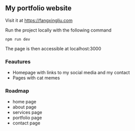 ## My portfolio website 

Visit it at https://fangxingliu.com

Run the project locally with the following command
```
npm run dev 
```
The page is then accessible at localhost:3000

### Feautures
- Homepage with links to my social media and my contact
- Pages with cat memes
   
### Roadmap
- home page
- about page
- services page
- portfolio page
- contact page
